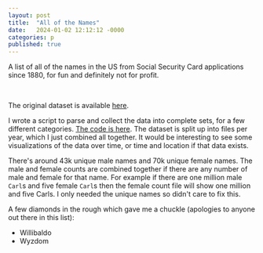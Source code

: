 ```yaml
---
layout: post
title:  "All of the Names"
date:   2024-01-02 12:12:12 -0000
categories: p
published: true
---
```


A list of all of the names in the US from Social Security Card applications since 1880, for fun and definitely not for profit.

<br>

The original dataset is available [here](https://catalog.data.gov/dataset/baby-names-from-social-security-card-applications-national-data).

I wrote a script to parse and collect the data into complete sets, for a few different categories. [The code is here](https://github.com/calvincramer/us-names). The dataset is split up into files per year, which I just combined all together. It would be interesting to see some visualizations of the data over time, or time and location if that data exists.

There's around 43k unique male names and 70k unique female names. The male and female counts are combined together if there are any number of male and female for that name. For example if there are one million male `Carl`s and five female `Carl`s then the female count file will show one million and five Carls. I only needed the unique names so didn't care to fix this.

A few diamonds in the rough which gave me a chuckle (apologies to anyone out there in this list):
- Willibaldo
- Wyzdom
